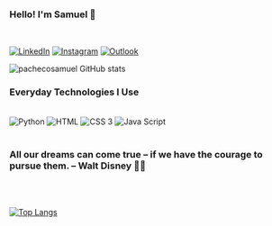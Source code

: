 ### Hello! I'm Samuel 👋

<br/>

[![LinkedIn](https://img.shields.io/badge/LinkedIn-0077B5?style=for-the-badge&logo=linkedin&logoColor=white)](https://www.linkedin.com/in/samuel-pacheco07/)
[![Instagram](https://img.shields.io/badge/Instagram-E4405F?style=for-the-badge&logo=instagram&logoColor=white)](https://www.instagram.com/pachecosamuel_/)
[![Outlook](https://img.shields.io/badge/Microsoft_Outlook-0078D4?style=for-the-badge&logo=microsoft-outlook&logoColor=white)](https://drive.google.com/file/d/1N6mR1coHlmp9aNJpt6Dl22fPZNUhqC_d/view?usp=sharing)

![pachecosamuel GitHub stats](https://github-readme-stats.vercel.app/api?username=pachecosamuel&show_icons=true&theme=dark)

### Everyday Technologies I Use

<div style = "display: inline_block"><br/>
    <img align = "center " alt = "Python" src="https://img.shields.io/badge/Python-3776AB?style=for-the-badge&logo=python&logoColor=white"/>
    <img align = "center " alt = "HTML" src = "https://img.shields.io/badge/HTML-239120?style=for-the-badge&logo=html5&logoColor=white"/>
    <img align = "center " alt = "CSS 3" src = "https://img.shields.io/badge/CSS-239120?&style=for-the-badge&logo=css3&logoColor=white"/>
    <img align = "center " alt = "Java Script" src = "https://img.shields.io/badge/JavaScript-323330?style=for-the-badge&logo=javascript&logoColor=F7DF1E "/>
</div><br/>

### All our dreams can come true – if we have the courage to pursue them. – Walt Disney 🤯🚀

<br/><br/>

[![Top Langs](https://github-readme-stats.vercel.app/api/top-langs/?username=pachecosamuel&layout=compact)](https://github.com/anuraghazra/github-readme-stats)



